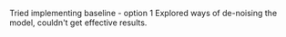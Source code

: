 Tried implementing baseline - option 1
Explored ways of de-noising the model, couldn't get effective results.

